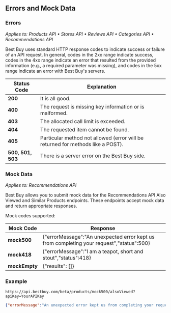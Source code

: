 ## Errors and Mock Data

### Errors

*Applies to: Products API &#8226; Stores API &#8226; Reviews API &#8226; Categories API &#8226; Recommendations API*

Best Buy uses standard HTTP response codes to indicate success or failure of an API request. In general, codes in the 2xx range indicate success, codes in the 4xx range indicate an error that resulted from the provided information (e.g., a required parameter was missing), and codes in the 5xx range indicate an error with Best Buy's servers.

Status Code | Explanation
------------|------------
**200** | It is all good.
**400** | The request is missing key information or is malformed.
**403** | The allocated call limit is exceeded.
**404** | The requested item cannot be found.
**405** | Particular method not allowed (error will be returned for methods like a POST).
**500, 501, 503** | There is a server error on the Best Buy side.

### Mock Data

*Applies to: Recommendations API*

Best Buy allows you to submit mock data for the Recommendations API Also Viewed and Similar Products endpoints. These endpoints accept mock data and return appropriate responses.

Mock codes supported:

Mock Code | Response
----------|---------
**mock500** | {"errorMessage":"An unexpected error kept us from completing your request","status":500}
**mock418** | {"errorMessage":"I am a teapot, short and stout","status":418}
**mockEmpty** | {"results": []}

### Example

```text
https://api.bestbuy.com/beta/products/mock500/alsoViewed?apiKey=YourAPIKey
```

```json
{"errorMessage":"An unexpected error kept us from completing your request","status":500}
```
